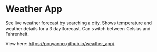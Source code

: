 # Weather App

See live weather forecast by searching a city. Shows temperature and weather details for a 3 day forecast. Can switch between Celsius and Fahrenheit.

View here: https://pouyannc.github.io/weather_app/
